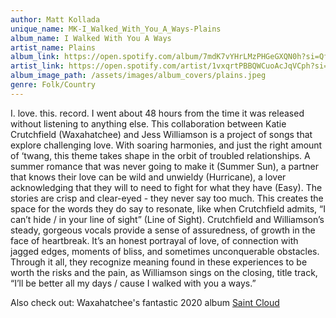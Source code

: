 ```yaml
---
author: Matt Kollada
unique_name: MK-I_Walked_With_You_A_Ways-Plains
album_name: I Walked With You A Ways
artist_name: Plains
album_link: https://open.spotify.com/album/7mdK7vYHrLMzPHGeGXQN0h?si=Qf_5P00RThOoZ5yRQeoWJw
artist_link: https://open.spotify.com/artist/1vxqrtPBBQWCuoAcJqVCph?si=PXrD54UtRBew5Ii-YQzOZw
album_image_path: /assets/images/album_covers/plains.jpeg
genre: Folk/Country
---
```


I. love. this. record. I went about 48 hours from the time it was released without listening to anything else. This collaboration between Katie Crutchfield (Waxahatchee) and Jess Williamson is a project of songs that explore challenging love. With soaring harmonies, and just the right amount of ‘twang, this theme takes shape in the orbit of troubled relationships. A summer romance that was never going to make it (Summer Sun), a partner that knows their love can be wild and unwieldy (Hurricane), a lover acknowledging that they will to need to fight for what they have (Easy). The stories are crisp and clear-eyed - they never say too much. This creates the space for the words they do say to resonate, like when Crutchfield admits, “I can’t hide / in your line of sight” (Line of Sight). Crutchfield and Williamson’s steady, gorgeous vocals provide a sense of assuredness, of growth in the face of heartbreak. It’s an honest portrayal of love, of connection with jagged edges, moments of bliss, and sometimes unconquerable obstacles. Through it all, they recognize meaning found in these experiences to be worth the risks and the pain, as Williamson sings on the closing, title track, “I’ll be better all my days / cause I walked with you a ways.”     

Also check out: Waxahatchee's fantastic 2020 album <a href="https://open.spotify.com/album/4V1EQ7wQZUoiPjMY0WtY3M?si=6NothiFcQoOo1KQRatnGCw">Saint Cloud</a>
